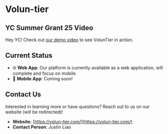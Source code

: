 # Volun-tier

## YC Summer Grant 25 Video
Hey YC! Check out [our demo video](https://youtu.be/6PaotRqz998?si=498oF0YqON4JCbrj) to see VolunTier in action.

## Current Status

- 🌐 **Web App**: Our platform is currently available as a web application, will complete and focus on mobile.
- 📱 **Mobile App**: Coming soon!

## Contact Us

Interested in learning more or have questions? Reach out to us on our website (will be redirected)!

- **Website**: [https://volun-tier.com/](https://volun-tier.com/)
- **Contact Person**: Justin Liao